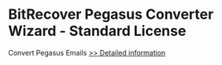 # BitRecover Pegasus Converter Wizard - Standard License
Convert Pegasus Emails
[>> Detailed information](https://secure.shareit.com/shareit/product.html?productid=300923290&affiliateid=200057808)